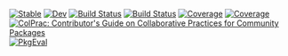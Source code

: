 [![Stable](https://img.shields.io/badge/docs-stable-blue.svg)](https://AcubeSAT.github.io/adcs-simulation-julia/stable/)
[![Dev](https://img.shields.io/badge/docs-dev-blue.svg)](https://AcubeSAT.github.io/adcs-simulation-julia/dev/)
[![Build Status](https://github.com/AcubeSAT/adcs-simulation-julia/actions/workflows/CI.yml/badge.svg?branch=main)](https://github.com/AcubeSAT/adcs-simulation-julia/actions/workflows/CI.yml?query=branch%3Amain)
[![Build Status](https://github.com/AcubeSAT/adcs-simulation-julia/badges/main/pipeline.svg)](https://github.com/AcubeSAT/adcs-simulation-julia/pipelines)
[![Coverage](https://github.com/AcubeSAT/adcs-simulation-julia/badges/main/coverage.svg)](https://github.com/AcubeSAT/adcs-simulation-julia/commits/main)
[![Coverage](https://codecov.io/gh/AcubeSAT/adcs-simulation-julia/branch/main/graph/badge.svg)](https://codecov.io/gh/AcubeSAT/adcs-simulation-julia)
[![ColPrac: Contributor's Guide on Collaborative Practices for Community Packages](https://img.shields.io/badge/ColPrac-Contributor's%20Guide-blueviolet)](https://github.com/SciML/ColPrac)
[![PkgEval](https://JuliaCI.github.io/NanosoldierReports/pkgeval_badges/A/adcs-simulation-julia.svg)](https://JuliaCI.github.io/NanosoldierReports/pkgeval_badges/A/adcs-simulation-julia.html)
